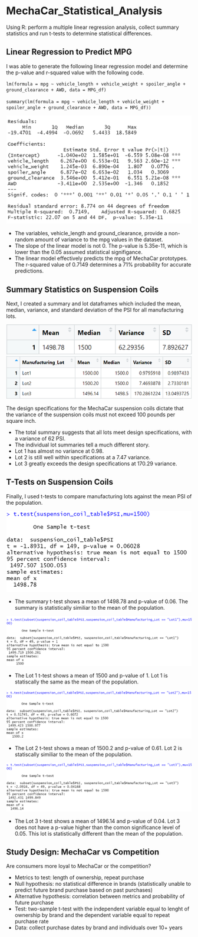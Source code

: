 # MechaCar_Statistical_Analysis
Using R: perform a multiple linear regression analysis, collect summary statistics and run t-tests to determine statistical differences.

## Linear Regression to Predict MPG
I was able to generate the following linear regression model and determine the p-value and r-squared value with the following code.
```
lm(formula = mpg ~ vehicle_length + vehicle_weight + spoiler_angle + ground_clearance + AWD, data = MPG_df)

summary(lm(formula = mpg ~ vehicle_length + vehicle_weight + spoiler_angle + ground_clearance + AWD, data = MPG_df))
```

![Del_1](https://github.com/lindseyasterman/MechaCar_Statistical_Analysis/blob/main/Del_1_screenshot.png)

- The variables, vehicle_length and ground_clearance, provide a non-random amount of variance to the mpg values in the dataset.
- The slope of the linear model is not 0. The p-value is 5.35e-11, which is lower than the 0.05 assumed statistical signifigance. 
- The linear model effectively predicts the mpg of MechaCar prototypes. The r-squared value of 0.7149 determines a 71% probability for accurate predictions.

## Summary Statistics on Suspension Coils
Next, I created a summary and lot dataframes which included the mean, median, variance, and standard deviation of the PSI for all manufacturing lots.

![total_summary](https://github.com/lindseyasterman/MechaCar_Statistical_Analysis/blob/main/total_summary.png)
![lot_summary](https://github.com/lindseyasterman/MechaCar_Statistical_Analysis/blob/main/lot_summary.png)

The design specifications for the MechaCar suspension coils dictate that the variance of the suspension coils must not exceed 100 pounds per square inch. 
- The total summary suggests that all lots meet design specifications, with a variance of 62 PSI.
- The individual lot summaries tell a much different story.  
- Lot 1 has almost no variance at 0.98. 
- Lot 2 is still well within specifications at a 7.47 variance. 
- Lot 3 greatly exceeds the design specifications at 170.29 variance.  

## T-Tests on Suspension Coils
Finally, I used t-tests to compare manufacturing lots against the mean PSI of the population.

![summary_ttest](https://github.com/lindseyasterman/MechaCar_Statistical_Analysis/blob/main/Resources/summary_ttest.png)
- The summary t-test shows a mean of 1498.78 and p-value of 0.06. The summary is statistically similiar to the mean of the population. 

![Lot1_ttest](https://github.com/lindseyasterman/MechaCar_Statistical_Analysis/blob/main/Resources/Lot1_ttest.png)
- The Lot 1 t-test shows a mean of 1500 and p-value of 1. Lot 1 is statiscally the same as the mean of the population.

![Lot2_ttest](https://github.com/lindseyasterman/MechaCar_Statistical_Analysis/blob/main/Resources/Lot2_ttest.png)
- The Lot 2 t-test shows a mean of 1500.2 and p-value of 0.61. Lot 2 is statiscally similiar to the mean of the population.

![Lot3_ttest](https://github.com/lindseyasterman/MechaCar_Statistical_Analysis/blob/main/Resources/Lot3_ttest.png)
- The Lot 3 t-test shows a mean of 1496.14 and p-value of 0.04.  Lot 3 does not have a p-value higher than the comon significance level of 0.05.  This lot is statistically different than the mean of the population.

## Study Design: MechaCar vs Competition
Are consumers more loyal to MechaCar or the competition?
- Metrics to test: length of ownership, repeat purchase
- Null hypothesis: no statistical difference in brands (statistically unable to predict future brand purchase based on past purchases)
- Alternative hypothesis: correlation between metrics and probability of future purchase 
- Test: two-sample t-test with the independent variable equal to lenght of ownership by brand and the dependent variable equal to repeat purchase rate
- Data: collect purchase dates by brand and individuals over 10+ years
